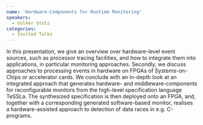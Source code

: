 ```yaml
---
name: 'Hardware-Components for Runtime Monitoring'
speakers:
  - Volker Stolz
categories:
  - Invited Talks
---
```


In this presentation, we give an overview over hardware-level event sources, such as processor tracing facilities, and how to integrate them into applications, in particular monitoring approaches.
Secondly, we discuss approaches to processing events in hardware on FPGAs of Systems-on-Chips or accelerator cards.
We conclude with an in-depth look at an integrated approach that generates hardware- and middleware-components for reconfigurable monitors from the high-level specification language TeSSLa.
The synthesized specification is then deployed onto an FPGA, and, together with a corresponding generated software-based monitor, realises a hardware-assisted approach to detection of data races in e.g. C-programs.